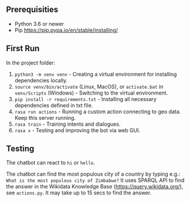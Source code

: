 ## Prerequisities

- Python 3.6 or newer
- Pip https://pip.pypa.io/en/stable/installing/

## First Run

In the project folder:

1. `python3 -m venv venv` - Creating a virtual environment for installing dependencies locally.
2. `source venv/bin/activate` (Linux, MacOS), or `activate.bat` in `venv/Scripts` (Windows) - Switching to the virtual environment.
3. `pip install -r requirements.txt` - Installing all necessary dependencies defined in txt file.
4. `rasa run actions` - Running a custom action connecting to geo data. Keep this server running.
5. `rasa train` - Training intents and dialogues.
6. `rasa x` - Testing and improving the bot via web GUI.

## Testing

The chatbot can react to `hi` or `hello`.

The chatbot can find the most populous city of a country by typing e.g.:
`What is the most populous city of Zimbabwe?` It uses SPARQL API to find the answer in the Wikidata Knowledge Base (https://query.wikidata.org/), see `actions.py`. It may take up to 15 secs to find the answer.
